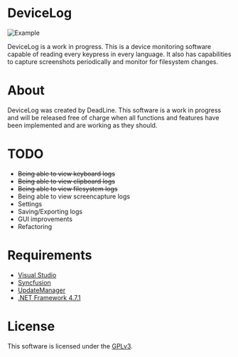 # DeviceLog

![Example](https://codedead.com/wp-content/uploads/2018/01/test.gif)

DeviceLog is a work in progress. This is a device monitoring software capable of reading every keypress in every language.
It also has capabilities to capture screenshots periodically and monitor for filesystem changes.

# About
DeviceLog was created by DeadLine. This software is a work in progress and will be released free of charge when all functions and features have been implemented and are working as they should.

# TODO

* ~~Being able to view keyboard logs~~
* ~~Being able to view clipboard logs~~
* ~~Being able to view filesystem logs~~
* Being able to view screencapture logs
* Settings
* Saving/Exporting logs
* GUI improvements
* Refactoring

# Requirements

* [Visual Studio](https://visualstudio.com)
* [Syncfusion](https://syncfusion.com)
* [UpdateManager](https://github.com/CodeDead/UpdateManager)
* [.NET Framework 4.7.1](https://www.microsoft.com/en-us/download/details.aspx?id=56116)

# License
This software is licensed under the [GPLv3](https://codedead.com/Software/Advanced%20PassGen/gpl.pdf).
